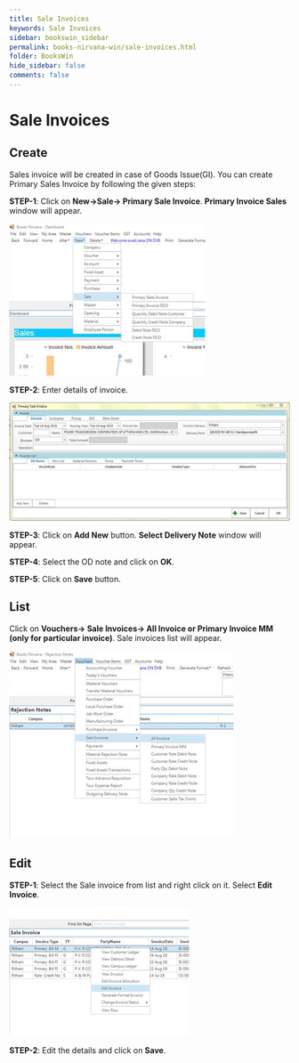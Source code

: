 ```yaml
---
title: Sale Invoices
keywords: Sale Invoices
sidebar: bookswin_sidebar
permalink: books-nirvana-win/sale-invoices.html
folder: BooksWin
hide_sidebar: false
comments: false
---
```


# Sale Invoices

## Create

Sales invoice will be created in case of Goods Issue(GI). You can create Primary Sales Invoice by following the given steps:

**STEP-1**: Click on **New->Sale-> Primary Sale Invoice**. **Primary Invoice Sales** window will appear.


![](/images/sales-invoice-create.jpg)


**STEP-2**: Enter details of invoice.

![](/images/sales-invoice-create-detail.jpg)

**STEP-3**: Click on **Add New** button. **Select Delivery Note** window will appear.

**STEP-4**: Select the OD note and click on **OK**.

**STEP-5**: Click on **Save** button.

## List

Click on **Vouchers-> Sale Invoices-> All Invoice or Primary Invoice MM (only for particular invoice)**. Sale invoices list will appear.

![](/images/sales-invoice-list.jpg)

## Edit

**STEP-1**: Select the Sale invoice from list and right click on it. Select **Edit Invoice**.

![](/images/sales-invoice-edit.jpg)

**STEP-2**: Edit the details and click on **Save**.
